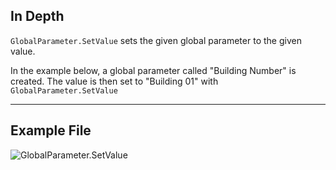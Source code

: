 ## In Depth
`GlobalParameter.SetValue` sets the given global parameter to the given value.

In the example below, a global parameter called "Building Number" is created. The value is then set to "Building 01" with `GlobalParameter.SetValue`
___
## Example File

![GlobalParameter.SetValue](./Revit.Elements.GlobalParameter.SetValue_img.jpg)
